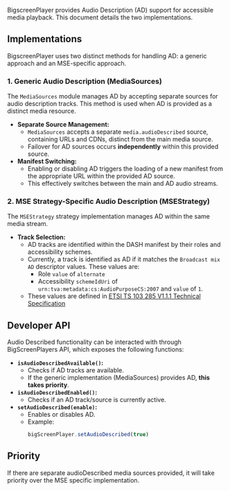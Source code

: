 BigscreenPlayer provides Audio Description (AD) support for accessible media playback. This document details the two implementations.

## Implementations

BigscreenPlayer uses two distinct methods for handling AD: a generic approach and an MSE-specific approach.

### 1. Generic Audio Description (MediaSources)

The `MediaSources` module manages AD by accepting separate sources for audio description tracks. This method is used when AD is provided as a distinct media resource.

- **Separate Source Management:**
  - `MediaSources` accepts a separate `media.audioDescribed` source, containing URLs and CDNs, distinct from the main media source.
  - Failover for AD sources occurs **independently** within this provided source.
- **Manifest Switching:**
  - Enabling or disabling AD triggers the loading of a new manifest from the appropriate URL within the provided AD source.
  - This effectively switches between the main and AD audio streams.

### 2. MSE Strategy-Specific Audio Description (MSEStrategy)

The `MSEStrategy` strategy implementation manages AD within the same media stream.

- **Track Selection:**
  - AD tracks are identified within the DASH manifest by their roles and accessibility schemes.
  - Currently, a track is identified as AD if it matches the `Broadcast mix AD` descriptor values. These values are:
    - Role `value` of `alternate`
    - Accessibility `schemeIdUri` of `urn:tva:metadata:cs:AudioPurposeCS:2007` and `value` of `1`.
  - These values are defined in [ETSI TS 103 285 V1.1.1 Technical Specification](https://www.etsi.org/deliver/etsi_ts/103200_103299/103285/01.01.01_60/ts_103285v010101p.pdf#%5B%7B%22num%22%3A59%2C%22gen%22%3A0%7D%2C%7B%22name%22%3A%22FitH%22%7D%2C392%5D)

## Developer API

Audio Described functionality can be interacted with through BigScreenPlayers API, which exposes the following functions:

- **`isAudioDescribedAvailable()`:**
  - Checks if AD tracks are available.
  - If the generic implementation (MediaSources) provides AD, **this takes priority**.
- **`isAudioDescribedEnabled()`:**
  - Checks if an AD track/source is currently active.
- **`setAudioDescribed(enable)`:**
  - Enables or disables AD.
  - Example:
    ```javascript
    bigScreenPlayer.setAudioDescribed(true)
    ```

## Priority

If there are separate audioDescribed media sources provided, it will take priority over the MSE specific implementation.
